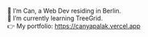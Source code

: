 👋 I’m Can, a Web Dev residing in Berlin.<br>🌱 I’m currently learning TreeGrid.<br>👉 My portfolio: https://canyapalak.vercel.app
